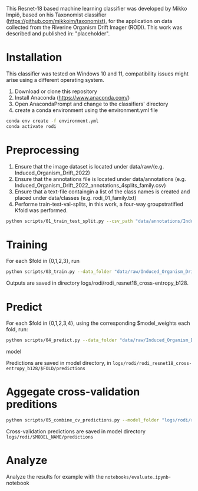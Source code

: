 This Resnet-18 based machine learning classifier was developed by Mikko Impiö, based on his Taxonomist classifier (https://github.com/mikkoim/taxonomist), for the application on data collected from the Riverine Organism Drift Imager (RODI). This work was described and published in: "placeholder".

# Installation

This classifier was tested on Windows 10 and 11, compatibility issues might arise using a different operating system.

1. Download or clone this repository
2. Install Anaconda (https://www.anaconda.com/) 
3. Open AnacondaPrompt and change to the classifiers' directory 
4. create a conda environment using the environment.yml file

```bash
conda env create -f environment.yml
conda activate rodi
```

# Preprocessing
1. Ensure that the image dataset is located under data/raw/(e.g. Induced_Organism_Drift_2022)
2. Ensure that the annotations file is located under data/annotations (e.g. Induced_Organism_Drift_2022_annotations_4splits_family.csv)
3. Ensure that a text-file containgin a list of the class names is created and placed under data/classes (e.g. rodi_01_family.txt)
4. Performe train-test-val-splits, in this work, a four-way groupstratified Kfold was performed.

```bash
python scripts/01_train_test_split.py --csv_path "data/annotations/Induced_Organism_Drift_2022_annotations.csv" --target_col "family" --group_col "ind_id" --n_splits 4 --out_folder "data/splits"
```

# Training

For each $fold in {0,1,2,3}, run

```bash
python scripts/03_train.py --data_folder "data/raw/Induced_Organism_Drift_2022/" --dataset_name "rodi" --csv_path "data/splits/Induced_Organism_Drift_2022_annotations_4splits_family.csv" --label "family" --fold $fold --n_classes 7 --class_map "data/classes/rodi_01_family.txt" --imsize 224 --batch_size 128 --aug "aug-02" --load_to_memory "False" --model "resnet18" --opt "adamw" --max_epochs 200 --min_epochs 5 --early_stopping "True" --early_stopping_patience 10 --criterion "cross-entropy" --lr 0.0001 --auto_lr "True" --log_dir "rodi" --out_folder "logs" --out_prefix "rodi" --deterministic "True"
```

Outputs are saved in directory logs/rodi/rodi_resnet18_cross-entropy_b128.

# Predict

For each $fold in {0,1,2,3,4}, using the corresponding $model_weights each fold, run:
```bash
python scripts/04_predict.py --data_folder "data/raw/Induced_Organism_Drift_2022/" --dataset_name "rodi" --csv_path "data/splits/Induced_Organism_Drift_2022_annotations_4splits_family.csv" --label "family" --fold $fold --n_classes 7 --class_map "data/classes/rodi_01_family.txt" --imsize 224 --batch_size 128 --aug "aug-02" --load_to_memory "False" --out_folder "results" --tta "False" --out_prefix "results" --model_weights $model_weights
```
model 

Predictions are saved in model directory, in ```logs/rodi/rodi_resnet18_cross-entropy_b128/$FOLD/predictions```

# Aggegate cross-validation preditions

```bash
python scripts/05_combine_cv_predictions.py --model_folder "logs/rodi/rodi_resnet18_cross-entropy_b128" --tag "aug-02" --reference_csv "data/splits/Induced_Organism_Drift_2022_annotations_4splits_family.csv" --n_splits 4
```

Cross-validation predictions are saved in model directory ```logs/rodi/$MODEL_NAME/predictions```

# Analyze
Analyze the results for example with the ```notebooks/evaluate.ipynb```-notebook





